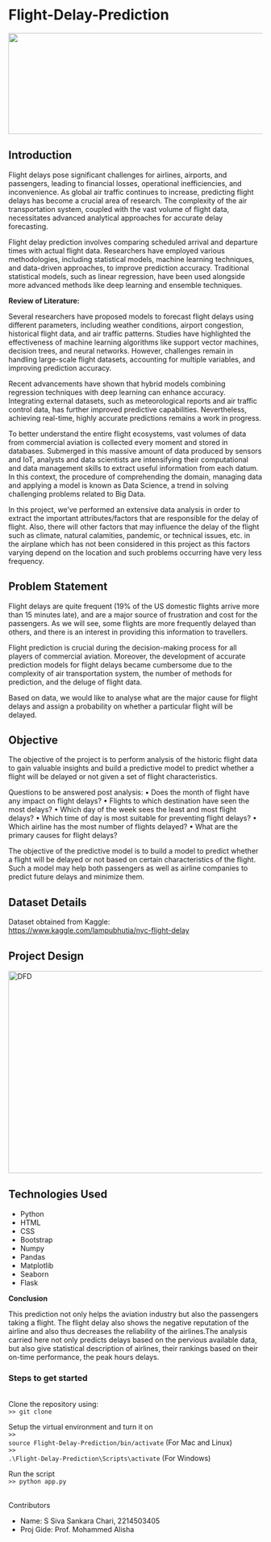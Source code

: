 # Flight-Delay-Prediction

<img src="https://aeroclaims.asia/wp-content/uploads/2019/12/flight-delay-compensation-bannenr1.png" width="1000" height="200">

## Introduction
Flight delays pose significant challenges for airlines, airports, and passengers, leading to financial losses, operational inefficiencies, and inconvenience. As global air traffic continues to increase, predicting flight delays has become a crucial area of research. The complexity of the air transportation system, coupled with the vast volume of flight data, necessitates advanced analytical approaches for accurate delay forecasting.

Flight delay prediction involves comparing scheduled arrival and departure times with actual flight data. Researchers have employed various methodologies, including statistical models, machine learning techniques, and data-driven approaches, to improve prediction accuracy. Traditional statistical models, such as linear regression, have been used alongside more advanced methods like deep learning and ensemble techniques.

**Review of Literature:**

Several researchers have proposed models to forecast flight delays using different parameters, including weather conditions, airport congestion, historical flight data, and air traffic patterns. Studies have highlighted the effectiveness of machine learning algorithms like support vector machines, decision trees, and neural networks. However, challenges remain in handling large-scale flight datasets, accounting for multiple variables, and improving prediction accuracy.

Recent advancements have shown that hybrid models combining regression techniques with deep learning can enhance accuracy. Integrating external datasets, such as meteorological reports and air traffic control data, has further improved predictive capabilities. Nevertheless, achieving real-time, highly accurate predictions remains a work in progress. 

To better understand the entire flight ecosystems, vast volumes of data from commercial aviation is collected every moment and stored in databases. Submerged in this massive amount of data produced by sensors and IoT, analysts and data scientists are intensifying their computational and data management skills to extract useful information from each datum. In this context, the procedure of comprehending the domain, managing data and applying a model is known as Data Science, a trend in solving challenging problems related to Big Data. 

In this project, we’ve performed an extensive data analysis in order to extract the important attributes/factors that are responsible for the delay of flight. Also, there will other factors that may influence the delay of the flight such as climate, natural calamities, pandemic, or technical issues, etc. in the airplane which has not been considered in this project as this factors varying depend on the location and such problems occurring have very less frequency. 

## Problem Statement
Flight delays are quite frequent (19% of the US domestic flights arrive more than 15 minutes late), and are a major source of frustration and cost for the passengers. As we will see, some flights are more frequently delayed than others, and there is an interest in providing this information to travellers.

Flight prediction is crucial during the decision-making process for all players of commercial aviation. Moreover, the development of accurate prediction models for flight delays became cumbersome due to the complexity of air transportation system, the number of methods for prediction, and the deluge of flight data. 

Based on data, we would like to analyse what are the major cause for flight delays and assign a probability on whether a particular flight will be delayed. 

## Objective
The objective of the project is to perform analysis of the historic flight data to gain valuable insights and build a predictive model to predict whether a flight will be delayed or not given a set of flight characteristics.

Questions to be answered post analysis: • Does the month of flight have any impact on flight delays? • Flights to which destination have seen the most delays? • Which day of the week sees the least and most flight delays? • Which time of day is most suitable for preventing flight delays? • Which airline has the most number of flights delayed? • What are the primary causes for flight delays?

The objective of the predictive model is to build a model to predict whether a flight will be delayed or not based on certain characteristics of the flight. Such a model may help both passengers as well as airline companies to predict future delays and minimize them.

## Dataset Details
Dataset obtained from Kaggle: <br>
https://www.kaggle.com/lampubhutia/nyc-flight-delay

## Project Design
<img alt="DFD" src="https://user-images.githubusercontent.com/43583040/83272042-4e844f80-a1e8-11ea-99d1-d5f15d114e90.png" width="1000" height="400">

## Technologies Used
* Python
* HTML
* CSS
* Bootstrap
* Numpy
* Pandas
* Matplotlib
* Seaborn
* Flask

**Conclusion**

This prediction not only helps the aviation industry but also the passengers taking a flight. The flight delay also shows the negative reputation of the airline and also thus decreases the reliability of the airlines.The analysis carried here not only predicts delays based on the pervious available data, but also give statistical description of airlines, their rankings based on their on-time performance, the peak hours delays.

<h3>Steps to get started</h3><br>
Clone the repository using: <br>
<code>>> git clone</code> <br>

Setup the virtual environment and turn it on <br>
<code>>> source Flight-Delay-Prediction/bin/activate</code> (For Mac and Linux)<br>
<code>>> .\Flight-Delay-Prediction\Scripts\activate</code> (For Windows) <br>

Run the script<br>
<code>>> python app.py</code><br>

<br>Contributors <br>
*  Name: S Siva Sankara Chari, 2214503405 <br>
*  Proj Gide: Prof. Mohammed Alisha

